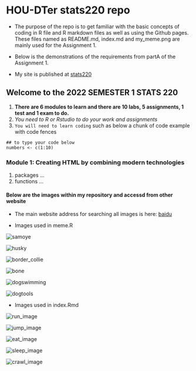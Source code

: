 # HOU-DTer stats220 repo

* The purpose of the repo is to get familiar with the basic concepts of coding in R file and R markdown files as well as using the Github pages. These files named as README.md, index.md and my_meme.png are mainly used for the Assignment 1. 

* Below is the demonstrations of the requirements from partA of the Assignment 1.

* My site is published at [stats220](https://hou-dter.github.io/stats220/)

## Welcome to the 2022 SEMESTER 1 STATS 220
1. **There are 6 modules to learn and there are 10 labs, 5 assignments, 1 test and 1 exam to do.**
2. *You need to R or Rstudio to do your work and assignments*
3. `You will need to learn coding` such as below a chunk of code example with code fences

```{r}
## to type your code below
numbers <- c(1:10)
```

### Module 1: Creating HTML by combining modern technologies
1. packages ...
2. functions ...

#### Below are the images within my repository and accessd from other website
* The main website address for searching all images is here:
[baidu](https://www.baidu.com/)

* Images used in meme.R

![samoye](https://gimg2.baidu.com/image_search/src=http%3A%2F%2Fwww.quchong.cn%2Fuploads%2F210531%2F106-210531135635D3.jpg&refer=http%3A%2F%2Fwww.quchong.cn&app=2002&size=f9999,10000&q=a80&n=0&g=0n&fmt=auto?sec=1649660942&t=6dd404ce9bad23cf212823b30299c1e7)

![husky](https://gimg2.baidu.com/image_search/src=http%3A%2F%2Feuro-premium.cn%2Fsites%2Fdefault%2Ffiles%2F2017%2F06%2F2017-06-13-020.jpg&refer=http%3A%2F%2Feuro-premium.cn&app=2002&size=f9999,10000&q=a80&n=0&g=0n&fmt=auto?sec=1649660953&t=8f62cdd991fac0a04bde4383b0e4d061)

![border_collie](https://gimg2.baidu.com/image_search/src=http%3A%2F%2Fimg9.chongwu.cc%2Fd%2Ffile%2Fbianmu%2F201310%2F575f08c38b70112377e367a689330b89.jpg&refer=http%3A%2F%2Fimg9.chongwu.cc&app=2002&size=f9999,10000&q=a80&n=0&g=0n&fmt=auto?sec=1649661126&t=6dbf69f1851e03cb2e00b9883d1fc35d)

![bone](https://gimg2.baidu.com/image_search/src=http%3A%2F%2Fimg.xiaokeai.com%2Fuploadfile%2F2020%2F0921%2F20200921034257842.jpg&refer=http%3A%2F%2Fimg.xiaokeai.com&app=2002&size=f9999,10000&q=a80&n=0&g=0n&fmt=auto?sec=1650339472&t=2be30ccce23db8d58fec269075e706a5)

![dogswimming](https://img2.baidu.com/it/u=531342792,3502212661&fm=253&fmt=auto&app=138&f=JPEG?w=452&h=300)

![dogtools](https://img2.baidu.com/it/u=3861410943,3348131614&fm=253&fmt=auto&app=138&f=JPEG?w=652&h=500)

* Images used in index.Rmd

![run_image](https://gimg2.baidu.com/image_search/src=http%3A%2F%2Fcdnimg103.lizhi.fm%2Faudio_cover%2F2015%2F05%2F21%2F20187513743293063_580x580.jpg&refer=http%3A%2F%2Fcdnimg103.lizhi.fm&app=2002&size=f9999,10000&q=a80&n=0&g=0n&fmt=auto?sec=1649682803&t=09b236743185e1abb67e76dfd5426f55)

![jump_image](https://gimg2.baidu.com/image_search/src=http%3A%2F%2Fpic67.nipic.com%2Ffile%2F20150520%2F17961491_134825464000_2.jpg&refer=http%3A%2F%2Fpic67.nipic.com&app=2002&size=f9999,10000&q=a80&n=0&g=0n&fmt=auto?sec=1649682885&t=82757f23bc3f23c889d09568ac5d4843)

![eat_image](https://gimg2.baidu.com/image_search/src=http%3A%2F%2Finews.gtimg.com%2Fnewsapp_match%2F0%2F11570729873%2F0.jpg&refer=http%3A%2F%2Finews.gtimg.com&app=2002&size=f9999,10000&q=a80&n=0&g=0n&fmt=auto?sec=1649682957&t=1f815271248f4c94217dad5cda11ab4a)

![sleep_image](https://pic.rmb.bdstatic.com/7022a7e2b0078f210b8f3e493d68d42d.jpeg)

![crawl_image](https://gimg2.baidu.com/image_search/src=http%3A%2F%2Fimg2.99ku.vip%2Fmanage%2Fbook%2F2015%2F0630%2Fps-shilijiaochengx%2Fko2obkytji2.jpg&refer=http%3A%2F%2Fimg2.99ku.vip&app=2002&size=f9999,10000&q=a80&n=0&g=0n&fmt=auto?sec=1649683118&t=17d01e05f91a0d65cfe8423be55a5b88)










